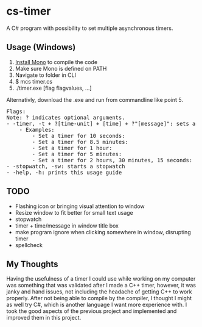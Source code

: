 # cs-timer

A C# program with possibility to set multiple asynchronous timers.

## Usage (Windows)
1. [Install Mono](https://www.mono-project.com/download/stable/) to compile the code
2. Make sure Mono is defined on PATH
3. Navigate to folder in CLI
4. $ mcs timer.cs
5. ./timer.exe [flag flagvalues, ...]

Alternativly, download the .exe and run from commandline like point 5.

<pre>
Flags:
Note: ? indicates optional arguments.
- -timer, -t + ?[time-unit] + [time] + ?"[message]": sets a timer for [time] with [time-unit] value in minutes with the message [message]
    - Examples: 
        - Set a timer for 10 seconds:                       $ ./timer.exe -t s 10 "Count to 10 finished"
        - Set a timer for 8.5 minutes:                      $ ./timer.exe -t m 8.5 "Eggs are done"
        - Set a timer for 1 hour:                           $ ./timer.exe -t h 1 "Remember to stand up every hour"
        - Set a timer for 5 minutes:                        $ ./timer.exe -t 5 alarm
        - Set a timer for 2 hours, 30 minutes, 15 seconds:  $ ./timer.exe -t h 2 m 30 s 15
- -stopwatch, -sw: starts a stopwatch
- -help, -h: prints this usage guide
</pre>


## TODO

- Flashing icon or bringing visual attention to window
- Resize window to fit better for small text usage
- stopwatch
- timer + time/message in window title box
- make program ignore when clicking somewhere in window, disrupting timer
- spellcheck

## My Thoughts

Having the usefulness of a timer I could use while working on my computer was something that was validated after I made a C++ timer, however, it was janky and hand issues, not including the headache of getting C++ to work properly. After not being able to compile by the compiler, I thought I might as well try C#, which is another language I want more experience with. I took the good aspects of the previous project and implemented and improved them in this project.